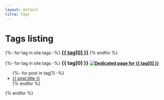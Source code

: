 ```yaml
---
layout: default
title: Tags
---
```


<!-- Begin code @ tags/index.md -->

# Tags listing

<div class="catcloud">
{%- for tag in site.tags -%}
  <a href="#{{ tag[0] }}"><h3 style="display:inline;">{{ tag[0] }}</h3></a>
  <!-- <a href="{{ tag[0] | prepend: 'tags/' | relative_url }}"><h3 style="display:inline;">{{ tag[0] }}</h3></a> -->
{% endfor %}
</div>

<p></p>

<div class="catcloud">
{%- for tag in site.tags -%}
  <a name="{{ tag[0] }}"><h3 style="display:inline;">{{ tag[0] }}</h3></a>
  <!-- <a href="{{ tag[0] | prepend: 'tags/' | relative_url }}"><h3>{{ tag[0] }}</h3></a> -->
<!--  <a href="{{ tag[0] | prepend: 'tags/' | relative_url }}"><h4 style="display:inline;">(Dedicated page for {{ tag[0] }})</h4></a> -->
  <a href="{{ tag[0] | prepend: 'tags/' | relative_url }}">
    <h4 style="display:inline;">
        <img src="{{ /assets/images/arrow-58-32.png | relative_url}}" alt="Dedicated page for {{ tag[0] }}"</img>
    </h4>
  </a> 
  <ul>
    {%- for post in tag[1] -%}
      <li><a href="{{ post.url| relative_url }}">{{ post.title }}</a></li>
    {% endfor %}
  </ul>
{% endfor %}
<div>

<!-- End code @ tags/index.md -->
